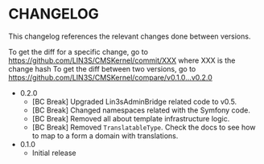 # CHANGELOG

This changelog references the relevant changes done between versions.

To get the diff for a specific change, go to https://github.com/LIN3S/CMSKernel/commit/XXX where XXX is the change hash 
To get the diff between two versions, go to https://github.com/LIN3S/CMSKernel/compare/v0.1.0...v0.2.0

* 0.2.0
    * [BC Break] Upgraded Lin3sAdminBridge related code to v0.5.
    * [BC Break] Changed namespaces related with the Symfony code.
    * [BC Break] Removed all about template infrastructure logic.
    * [BC Break] Removed `TranslatableType`. Check the docs to see how to map to a form a domain with translations.
* 0.1.0
    * Initial release
